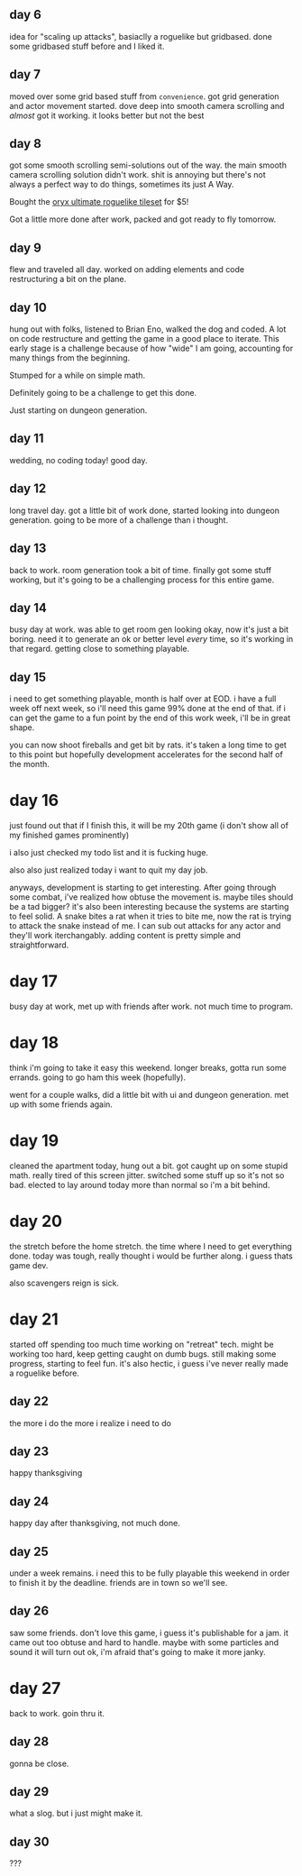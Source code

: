 ## day 6

idea for "scaling up attacks", basiaclly a roguelike but gridbased. done some gridbased stuff before and I liked it.

## day 7

moved over some grid based stuff from `convenience`. got grid generation and actor movement started. dove deep into smooth camera scrolling and _almost_ got it working. it looks better but not the best

## day 8

got some smooth scrolling semi-solutions out of the way. the main smooth camera scrolling solution didn't work. shit is annoying but there's not always a perfect way to do things, sometimes its just A Way.

Bought the [oryx ultimate roguelike tileset](https://www.oryxdesignlab.com/products/ultimate-roguelike-tileset) for $5!

Got a little more done after work, packed and got ready to fly tomorrow.

## day 9

flew and traveled all day. worked on adding elements and code restructuring a bit on the plane.

## day 10

hung out with folks, listened to Brian Eno, walked the dog and coded. A lot on code restructure and getting the game in a good place to iterate. This early stage is a challenge because of how "wide" I am going, accounting for many things from the beginning.

Stumped for a while on simple math.

Definitely going to be a challenge to get this done.

Just starting on dungeon generation.

## day 11

wedding, no coding today! good day.

## day 12

long travel day. got a little bit of work done, started looking into dungeon generation. going to be more of a challenge than i thought.

## day 13

back to work. room generation took a bit of time. finally got some stuff working, but it's going to be a challenging process for this entire game.

## day 14

busy day at work. was able to get room gen looking okay, now it's just a bit boring. need it to generate an ok or better level _every_ time, so it's working in that regard. getting close to something playable.

## day 15

i need to get something playable, month is half over at EOD. i have a full week off next week, so i'll need this game 99% done at the end of that. if i can get the game to a fun point by the end of this work week, i'll be in great shape.

you can now shoot fireballs and get bit by rats. it's taken a long time to get to this point but hopefully development accelerates for the second half of the month.

# day 16

just found out that if I finish this, it will be my 20th game (i don't show all of my finished games prominently)

i also just checked my todo list and it is fucking huge.

also also just realized today i want to quit my day job.

anyways, development is starting to get interesting. After going through some combat, i've realized how obtuse the movement is. maybe tiles should be a tad bigger? it's also been interesting because the systems are starting to feel solid. A snake bites a rat when it tries to bite me, now the rat is trying to attack the snake instead of me. I can sub out attacks for any actor and they'll work iterchangably. adding content is pretty simple and straightforward.

# day 17

busy day at work, met up with friends after work. not much time to program.

# day 18

think i'm going to take it easy this weekend. longer breaks, gotta run some errands. going to go ham this week (hopefully).

went for a couple walks, did a little bit with ui and dungeon generation. met up with some friends again.

# day 19

cleaned the apartment today, hung out a bit. got caught up on some stupid math. really tired of this screen jitter. switched some stuff up so it's not so bad. elected to lay around today more than normal so i'm a bit behind.

# day 20

the stretch before the home stretch. the time where I need to get everything done. today was tough, really thought i would be further along. i guess thats game dev.

also scavengers reign is sick.

# day 21

started off spending too much time working on "retreat" tech. might be working too hard, keep getting caught on dumb bugs. still making some progress, starting to feel fun. it's also hectic, i guess i've never really made a roguelike before.

## day 22

the more i do the more i realize i need to do

## day 23

happy thanksgiving

## day 24

happy day after thanksgiving, not much done.

## day 25

under a week remains. i need this to be fully playable this weekend in order to finish it by the deadline. friends are in town so we'll see.

## day 26

saw some friends. don't love this game, i guess it's publishable for a jam. it came out too obtuse and hard to handle. maybe with some particles and sound it will turn out ok, i'm afraid that's going to make it more janky.

# day 27

back to work. goin thru it.

## day 28

gonna be close.

## day 29

what a slog. but i just might make it.

## day 30

???
